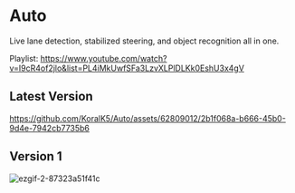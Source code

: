 # Auto
Live lane detection, stabilized steering, and object recognition all in one.

Playlist: https://www.youtube.com/watch?v=I9cR4of2jlo&list=PL4iMkUwfSFa3LzvXLPlDLKk0EshU3x4gV

## Latest Version
https://github.com/KoralK5/Auto/assets/62809012/2b1f068a-b666-45b0-9d4e-7942cb7735b6

## Version 1
![ezgif-2-87323a51f41c](https://user-images.githubusercontent.com/62809012/120685014-5f0b7d80-c46d-11eb-9d8f-20b9d3a7f8a3.gif)
